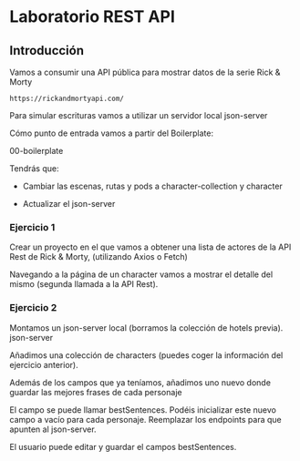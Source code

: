 # Laboratorio REST API

## Introducción

Vamos a consumir una API pública para mostrar datos de la serie Rick & Morty

```
https://rickandmortyapi.com/
```

Para simular escrituras vamos a utilizar un servidor local json-server

Cómo punto de entrada vamos a partir del Boilerplate:

00-boilerplate

Tendrás que:

- Cambiar las escenas, rutas y pods a character-collection y character

- Actualizar el json-server

### Ejercicio 1

Crear un proyecto en el que vamos a obtener una lista de actores de la API Rest de Rick & Morty, (utilizando Axios o Fetch)

Navegando a la página de un character vamos a mostrar el detalle del mismo (segunda llamada a la API Rest).

### Ejercicio 2

Montamos un json-server local (borramos la colección de hotels previa).
json-server

Añadimos una colección de characters (puedes coger la información del ejercicio anterior).

Además de los campos que ya teníamos, añadimos uno nuevo donde guardar las mejores frases de cada personaje

El campo se puede llamar bestSentences.
Podéis inicializar este nuevo campo a vacío para cada personaje.
Reemplazar los endpoints para que apunten al json-server.

El usuario puede editar y guardar el campos bestSentences.
